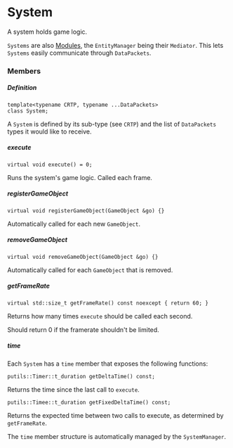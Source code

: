 # System

A system holds game logic.

`Systems` are also [Modules](putils/mediator/README.md), the `EntityManager` being their `Mediator`. This lets `Systems` easily communicate through `DataPackets`.

### Members

##### Definition

```
template<typename CRTP, typename ...DataPackets>
class System;
```

A `System` is defined by its sub-type (see `CRTP`) and the list of `DataPackets` types it would like to receive.

##### execute

```
virtual void execute() = 0;
```
Runs the system's game logic. Called each frame.

##### registerGameObject

```
virtual void registerGameObject(GameObject &go) {}
```
Automatically called for each new `GameObject`.

##### removeGameObject

```
virtual void removeGameObject(GameObject &go) {}
```
Automatically called for each `GameObject` that is removed.

##### getFrameRate

```
virtual std::size_t getFrameRate() const noexcept { return 60; }
```
Returns how many times `execute` should be called each second.

Should return 0 if the framerate shouldn't be limited.

##### time

Each `System` has a `time` member that exposes the following functions:

```
putils::Timer::t_duration getDeltaTime() const;
```
Returns the time since the last call to `execute`.

```
putils::Timee::t_duration getFixedDeltaTime() const;
```
Returns the expected time between two calls to execute, as determined by `getFrameRate`.

The `time` member structure is automatically managed by the `SystemManager`.
